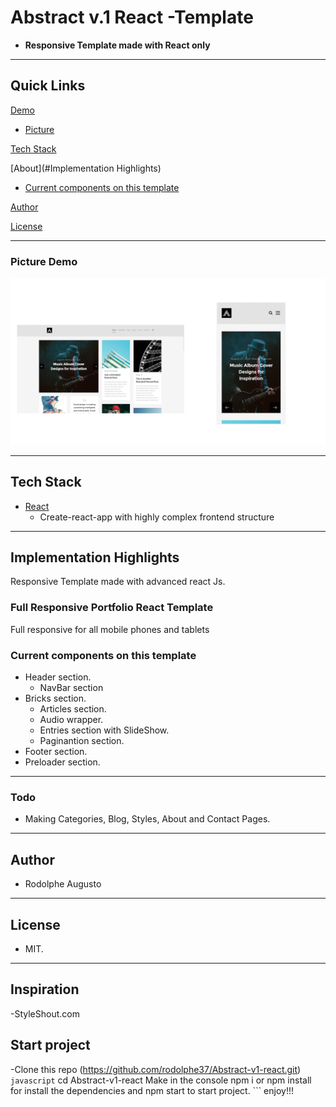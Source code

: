 # Abstract v.1 React -Template

- **Responsive Template made with React only**

---

## Quick Links

[Demo](#demo)


- [Picture](#picture-demo)

[Tech Stack](#tech-stack)

[About](#Implementation Highlights)

- [Current components on this template](#Current-components-on-this-template)

[Author](#author)

[License](#license)

---

### Picture Demo

![demopng](Abstract-v1.png)

---

## Tech Stack

- [React](https://github.com/facebook/react) 
  - Create-react-app with highly complex frontend structure
---

## Implementation Highlights

Responsive Template made with advanced react Js.

### Full Responsive Portfolio React Template

Full responsive for all mobile phones and tablets

### Current components on this template

- Header section.
    - NavBar section
- Bricks section.
    - Articles section.
    - Audio wrapper.
    - Entries section with SlideShow.
    - Paginantion section.
- Footer section.
- Preloader section.


---

### Todo

- Making Categories, Blog, Styles, About and Contact Pages.

---

## Author

- Rodolphe Augusto

---

## License

- MIT.

---
## Inspiration

-StyleShout.com

## Start project
-Clone this repo (https://github.com/rodolphe37/Abstract-v1-react.git)
    `javascript`
    cd Abstract-v1-react
    Make in the console npm i or npm install for install the dependencies
    and npm start to start project.
    ```
enjoy!!!